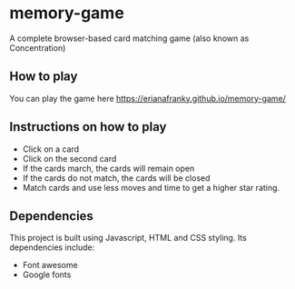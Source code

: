 # memory-game
A complete browser-based card matching game (also known as Concentration)

## How to play
You can play the game here https://erianafranky.github.io/memory-game/

## Instructions on how to play
- Click on a card
- Click on the second card
- If the cards march, the cards will remain open
- If the cards do not match, the cards will be closed
- Match cards and use less moves and time to get a higher star rating.

## Dependencies
This project is built using Javascript, HTML and CSS styling. Its dependencies include:

- Font awesome
- Google fonts


